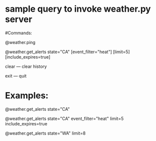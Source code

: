 # sample query to invoke weather.py server

#Commands:

  @weather.ping
  
  @weather.get_alerts state="CA" [event_filter="heat"] [limit=5] [include_expires=true]
  
  clear   — clear history
  
  exit    — quit

# Examples:

  @weather.get_alerts state="CA"
  
  @weather.get_alerts state="CA" event_filter="heat" limit=5 include_expires=true
  
  @weather.get_alerts state="WA" limit=8
